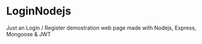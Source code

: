 # LoginNodejs

Just an Login / Register demostration web page made with Nodejs, Express, Mongoose & JWT
